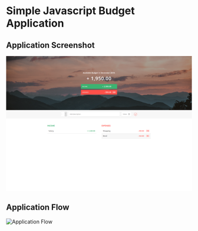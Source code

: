 # **Simple Javascript Budget Application**

## Application Screenshot
<img src="https://github.com/cploutarchou/SimpleJavascriptBudgetApp/blob/master/images/screenshot.png" alt="Application Screenshot">

## Application Flow 

<img src="https://github.com/cploutarchou/SimpleJavascriptBudgetApp/blob/master/images/Simple%20JavascriptBudget
%20ApplicationFlow.png" alt="Application Flow ">
